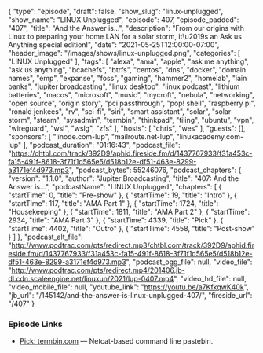 {
  "type": "episode",
  "draft": false,
  "show_slug": "linux-unplugged",
  "show_name": "LINUX Unplugged",
  "episode": 407,
  "episode_padded": "407",
  "title": "And the Answer is...",
  "description": "From our origins with Linux to preparing your home LAN for a solar storm, it\u2019s an Ask us Anything special edition!",
  "date": "2021-05-25T12:00:00-07:00",
  "header_image": "/images/shows/linux-unplugged.png",
  "categories": [
    "LINUX Unplugged"
  ],
  "tags": [
    "alexa",
    "ama",
    "apple",
    "ask me anything",
    "ask us anything",
    "bcachefs",
    "btrfs",
    "centos",
    "dns",
    "docker",
    "domain names",
    "emp",
    "expanse",
    "foss",
    "gaming",
    "hammer2",
    "homelab",
    "iain banks",
    "jupiter broadcasting",
    "linux desktop",
    "linux podcast",
    "lithium batteries",
    "macos",
    "microsoft",
    "music",
    "mycroft",
    "nebula",
    "networking",
    "open source",
    "origin story",
    "pci passthrough",
    "pop! shell",
    "raspberry pi",
    "ronald jenkees",
    "rv",
    "sci-fi",
    "siri",
    "smart assistant",
    "solar",
    "solar storm",
    "steam",
    "sysadmin",
    "termbin",
    "thinkpad",
    "tiling",
    "ubuntu",
    "vpn",
    "wireguard",
    "wsl",
    "wslg",
    "zfs"
  ],
  "hosts": [
    "chris",
    "wes"
  ],
  "guests": [],
  "sponsors": [
    "linode.com-lup",
    "mailroute.net-lup",
    "linuxacademy.com-lup"
  ],
  "podcast_duration": "01:16:43",
  "podcast_file": "https://chtbl.com/track/392D9/aphid.fireside.fm/d/1437767933/f31a453c-fa15-491f-8618-3f71f1d565e5/d518b12e-df51-463e-8299-a3171ef4d973.mp3",
  "podcast_bytes": 55246076,
  "podcast_chapters": {
    "version": "1.1.0",
    "author": "Jupiter Broadcasting",
    "title": "407: And the Answer is...",
    "podcastName": "LINUX Unplugged",
    "chapters": [
      {
        "startTime": 0,
        "title": "Pre-show"
      },
      {
        "startTime": 19,
        "title": "Intro"
      },
      {
        "startTime": 117,
        "title": "AMA Part 1"
      },
      {
        "startTime": 1724,
        "title": "Housekeeping"
      },
      {
        "startTime": 1811,
        "title": "AMA Part 2"
      },
      {
        "startTime": 2934,
        "title": "AMA Part 3"
      },
      {
        "startTime": 4339,
        "title": "Pick"
      },
      {
        "startTime": 4402,
        "title": "Outro"
      },
      {
        "startTime": 4558,
        "title": "Post-show"
      }
    ]
  },
  "podcast_alt_file": "http://www.podtrac.com/pts/redirect.mp3/chtbl.com/track/392D9/aphid.fireside.fm/d/1437767933/f31a453c-fa15-491f-8618-3f71f1d565e5/d518b12e-df51-463e-8299-a3171ef4d973.mp3",
  "podcast_ogg_file": null,
  "video_file": "http://www.podtrac.com/pts/redirect.mp4/201406.jb-dl.cdn.scaleengine.net/linuxun/2021/lup-0407.mp4",
  "video_hd_file": null,
  "video_mobile_file": null,
  "youtube_link": "https://youtu.be/a7KfkqwK40k",
  "jb_url": "/145142/and-the-answer-is-linux-unplugged-407/",
  "fireside_url": "/407"
}


### Episode Links

  * [Pick: termbin.com](https://termbin.com/ "Pick:  termbin.com") — Netcat-based command line pastebin.


